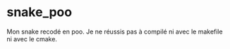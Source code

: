 # snake_poo
Mon snake recodé en poo. Je ne réussis pas à compilé ni avec le makefile ni avec le cmake.

